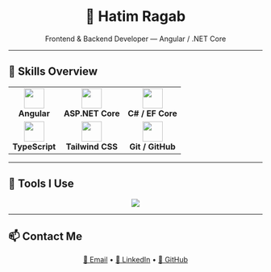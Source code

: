 <h1 align="center">🧠 Hatim Ragab</h1>
<p align="center">Frontend & Backend Developer — Angular / .NET Core</p>

---

## 🚀 Skills Overview

<div align="center">

<table>
  <tr>
    <td align="center">
      <img src="https://skillicons.dev/icons?i=angular" width="40" /><br/>
      <b>Angular</b><br/>
    </td>
    <td align="center">
      <img src="https://skillicons.dev/icons?i=dotnet" width="40" /><br/>
      <b>ASP.NET Core</b><br/>
    </td>
    <td align="center">
      <img src="https://skillicons.dev/icons?i=cs" width="40" /><br/>
      <b>C# / EF Core</b><br/>
    </td>
  </tr>
  <tr>
    <td align="center">
      <img src="https://skillicons.dev/icons?i=ts" width="40" /><br/>
      <b>TypeScript</b><br/>
    </td>
    <td align="center">
      <img src="https://skillicons.dev/icons?i=tailwind" width="40" /><br/>
      <b>Tailwind CSS</b><br/>
    </td>
    <td align="center">
      <img src="https://skillicons.dev/icons?i=git" width="40" /><br/>
      <b>Git / GitHub</b><br/>
    </td>
  </tr>
</table>

</div>

---

## 🧰 Tools I Use

<p align="center">
  <img src="https://skillicons.dev/icons?i=vscode,postman,github,figma,azure" />
</p>

---

## 📫 Contact Me

<p align="center">
  <a href="mailto:altorbed7@email.com">📧 Email</a> •
  <a href="https://www.linkedin.com/in/h3tim">🔗 LinkedIn</a> •
  <a href="https://github.com/H3TOom">🐙 GitHub</a>
</p>
